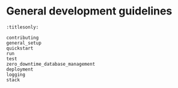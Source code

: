 # General development guidelines

```{toctree}
:titlesonly:

contributing
general_setup
quickstart
run
test
zero_downtime_database_management
deployment
logging
stack

```
